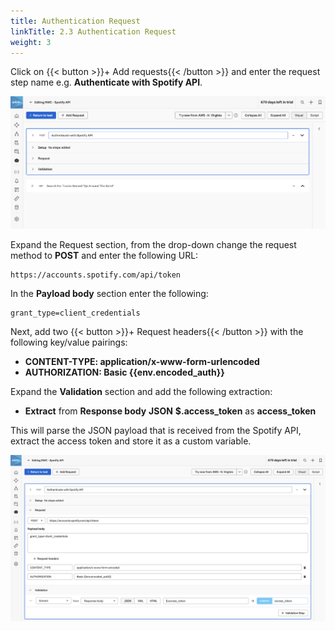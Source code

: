```yaml
---
title: Authentication Request
linkTitle: 2.3 Authentication Request
weight: 3
---
```


Click on {{< button >}}+ Add requests{{< /button >}} and enter the request step name e.g. **Authenticate with Spotify API**.

![placeholder](../_img/add-request.png)

Expand the Request section, from the drop-down change the request method to **POST** and enter the following URL:

``` text
https://accounts.spotify.com/api/token
```

In the **Payload body** section enter the following:

``` text
grant_type=client_credentials
```

Next, add two {{< button >}}+ Request headers{{< /button >}} with the following key/value pairings:

- **CONTENT-TYPE: application/x-www-form-urlencoded**
- **AUTHORIZATION: Basic {{env.encoded_auth}}**

Expand the **Validation** section and add the following extraction:

- **Extract** from **Response body** **JSON** **$.access_token** as **access_token**

This will parse the JSON payload that is received from the Spotify API, extract the access token and store it as a custom variable.

![Add payload token](../_img/add-payload-token.png)
